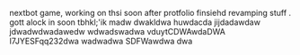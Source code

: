 nextbot game, working on thsi soon after protfolio finsiehd revamping stuff
.
gott alock in soon tbhkl;'ik
madw
dwakldwa
huwdacda
jijdadawdaw
jdwadwdwadawedw
wdwadswadwa
vduytCDWAwdaDWA
I7JYESFqq232dwa
wadwadwa
SDFWawdwa
dwa
